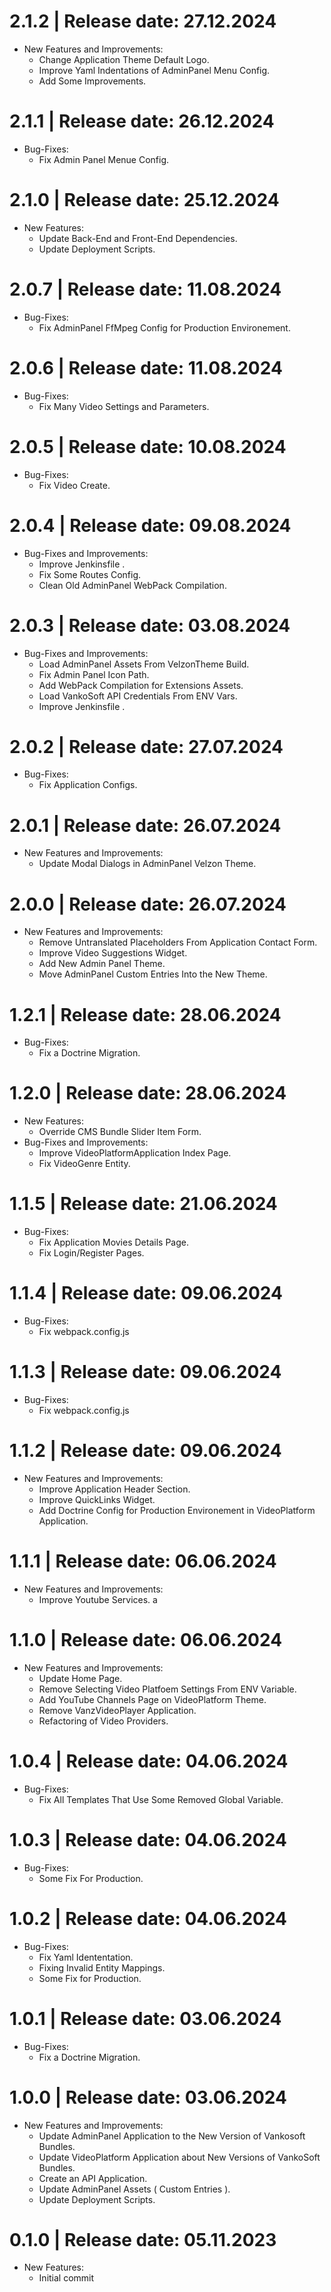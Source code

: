 2.1.2	|	Release date: **27.12.2024**
============================================
* New Features and Improvements:
  - Change Application Theme Default Logo.
  - Improve Yaml Indentations of AdminPanel Menu Config.
  - Add Some Improvements.


2.1.1	|	Release date: **26.12.2024**
============================================
* Bug-Fixes:
  - Fix Admin Panel Menue Config.


2.1.0	|	Release date: **25.12.2024**
============================================
* New Features:
  - Update Back-End and Front-End Dependencies.
  - Update Deployment Scripts.


2.0.7	|	Release date: **11.08.2024**
============================================
* Bug-Fixes:
  - Fix AdminPanel FfMpeg Config for Production Environement.


2.0.6	|	Release date: **11.08.2024**
============================================
* Bug-Fixes:
  - Fix Many Video Settings and Parameters.


2.0.5	|	Release date: **10.08.2024**
============================================
* Bug-Fixes:
  - Fix Video Create.


2.0.4	|	Release date: **09.08.2024**
============================================
* Bug-Fixes and Improvements:
  - Improve Jenkinsfile .
  - Fix Some Routes Config.
  - Clean Old AdminPanel WebPack Compilation.


2.0.3	|	Release date: **03.08.2024**
============================================
* Bug-Fixes and Improvements:
  - Load AdminPanel Assets From VelzonTheme Build.
  - Fix Admin Panel Icon Path.
  - Add WebPack Compilation for Extensions Assets.
  - Load VankoSoft API Credentials From ENV Vars.
  - Improve Jenkinsfile .


2.0.2	|	Release date: **27.07.2024**
============================================
* Bug-Fixes:
  - Fix Application Configs.


2.0.1	|	Release date: **26.07.2024**
============================================
* New Features and Improvements:
  - Update Modal Dialogs in AdminPanel Velzon Theme.


2.0.0	|	Release date: **26.07.2024**
============================================
* New Features and Improvements:
  - Remove Untranslated Placeholders From Application Contact Form.
  - Improve Video Suggestions Widget.
  - Add New Admin Panel Theme.
  - Move AdminPanel Custom Entries Into the New  Theme.


1.2.1	|	Release date: **28.06.2024**
============================================
* Bug-Fixes:
  - Fix a Doctrine Migration.


1.2.0	|	Release date: **28.06.2024**
============================================
* New Features:
  - Override CMS Bundle Slider Item Form.
* Bug-Fixes and Improvements:
  - Improve VideoPlatformApplication Index Page.
  - Fix VideoGenre Entity.


1.1.5	|	Release date: **21.06.2024**
============================================
* Bug-Fixes:
  - Fix Application Movies Details Page.
  - Fix Login/Register Pages.


1.1.4	|	Release date: **09.06.2024**
============================================
* Bug-Fixes:
  - Fix webpack.config.js


1.1.3	|	Release date: **09.06.2024**
============================================
* Bug-Fixes:
  - Fix webpack.config.js


1.1.2	|	Release date: **09.06.2024**
============================================
* New Features and Improvements:
  - Improve Application Header Section.
  - Improve QuickLinks Widget.
  - Add Doctrine Config for Production Environement in VideoPlatform Application.


1.1.1	|	Release date: **06.06.2024**
============================================
* New Features and Improvements:
  - Improve Youtube Services.
a


1.1.0	|	Release date: **06.06.2024**
============================================
* New Features and Improvements:
  - Update Home Page.
  - Remove Selecting Video Platfoem Settings From ENV Variable.
  - Add YouTube Channels Page on VideoPlatform Theme.
  - Remove VanzVideoPlayer Application.
  - Refactoring of Video Providers.


1.0.4	|	Release date: **04.06.2024**
============================================
* Bug-Fixes:
  - Fix All Templates That Use Some Removed Global Variable.


1.0.3	|	Release date: **04.06.2024**
============================================
* Bug-Fixes:
  - Some Fix For Production.


1.0.2	|	Release date: **04.06.2024**
============================================
* Bug-Fixes:
  - Fix Yaml Idententation.
  - Fixing Invalid Entity Mappings.
  - Some Fix for Production.


1.0.1	|	Release date: **03.06.2024**
============================================
* Bug-Fixes:
  - Fix a Doctrine Migration.


1.0.0	|	Release date: **03.06.2024**
============================================
* New Features and Improvements:
  - Update AdminPanel Application to the New Version of Vankosoft Bundles.
  - Update VideoPlatform Application about New Versions of VankoSoft Bundles.
  - Create an API Application.
  - Update AdminPanel Assets ( Custom Entries ).
  - Update Deployment Scripts.



0.1.0	|	Release date: **05.11.2023**
============================================
* New Features:
  - Initial commit



